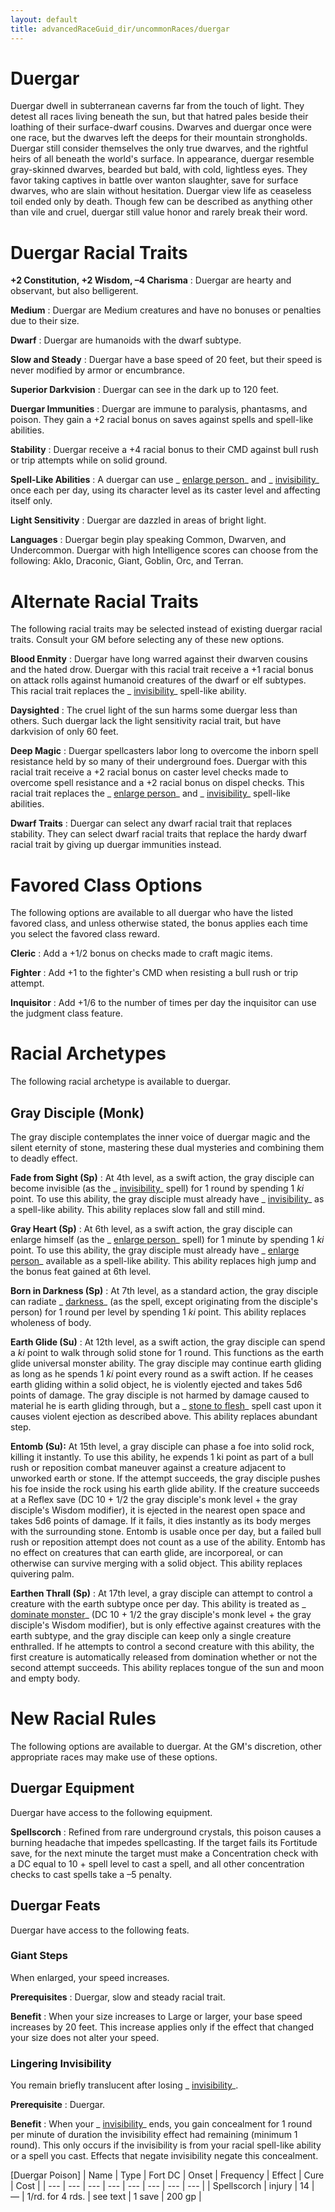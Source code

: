 ```yaml
---
layout: default
title: advancedRaceGuid_dir/uncommonRaces/duergar
---
```

# Duergar

Duergar dwell in subterranean caverns far from the touch of light. They detest all races living beneath the sun, but that hatred pales beside their loathing of their surface-dwarf cousins. Dwarves and duergar once were one race, but the dwarves left the deeps for their mountain strongholds. Duergar still consider themselves the only true dwarves, and the rightful heirs of all beneath the world's surface. In appearance, duergar resemble gray-skinned dwarves, bearded but bald, with cold, lightless eyes. They favor taking captives in battle over wanton slaughter, save for surface dwarves, who are slain without hesitation. Duergar view life as ceaseless toil ended only by death. Though few can be described as anything other than vile and cruel, duergar still value honor and rarely break their word.

# Duergar Racial Traits

**+2 Constitution, +2 Wisdom, –4 Charisma** : Duergar are hearty and observant, but also belligerent.

**Medium** : Duergar are Medium creatures and have no bonuses or penalties due to their size.

**Dwarf** : Duergar are humanoids with the dwarf subtype.

**Slow and Steady** : Duergar have a base speed of 20 feet, but their speed is never modified by armor or encumbrance.

**Superior Darkvision** : Duergar can see in the dark up to 120 feet.

**Duergar Immunities** : Duergar are immune to paralysis, phantasms, and poison. They gain a +2 racial bonus on saves against spells and spell-like abilities.

**Stability** : Duergar receive a +4 racial bonus to their CMD against bull rush or trip attempts while on solid ground.

**Spell-Like Abilities** : A duergar can use _ [enlarge person](spell_dir/enlargePerson#_enlarge-person)_ and _ [invisibility](spells/invisibility#_invisibility)_ once each per day, using its character level as its caster level and affecting itself only.

**Light Sensitivity** : Duergar are dazzled in areas of bright light.

**Languages** : Duergar begin play speaking Common, Dwarven, and Undercommon. Duergar with high Intelligence scores can choose from the following: Aklo, Draconic, Giant, Goblin, Orc, and Terran.

# Alternate Racial Traits

The following racial traits may be selected instead of existing duergar racial traits. Consult your GM before selecting any of these new options.

**Blood Enmity** : Duergar have long warred against their dwarven cousins and the hated drow. Duergar with this racial trait receive a +1 racial bonus on attack rolls against humanoid creatures of the dwarf or elf subtypes. This racial trait replaces the _ [invisibility](spell_dir/invisibility#_invisibility)_ spell-like ability.

**Daysighted** : The cruel light of the sun harms some duergar less than others. Such duergar lack the light sensitivity racial trait, but have darkvision of only 60 feet.

**Deep Magic** : Duergar spellcasters labor long to overcome the inborn spell resistance held by so many of their underground foes. Duergar with this racial trait receive a +2 racial bonus on caster level checks made to overcome spell resistance and a +2 racial bonus on dispel checks. This racial trait replaces the _ [enlarge person](spells/enlargePerson#_enlarge-person)_ and _ [invisibility](spell_dir/invisibility#_invisibility)_ spell-like abilities.

**Dwarf Traits** : Duergar can select any dwarf racial trait that replaces stability. They can select dwarf racial traits that replace the hardy dwarf racial trait by giving up duergar immunities instead.

# Favored Class Options

The following options are available to all duergar who have the listed favored class, and unless otherwise stated, the bonus applies each time you select the favored class reward.

**Cleric** : Add a +1/2 bonus on checks made to craft magic items.

**Fighter** : Add +1 to the fighter's CMD when resisting a bull rush or trip attempt.

**Inquisitor** : Add +1/6 to the number of times per day the inquisitor can use the judgment class feature.

# Racial Archetypes

The following racial archetype is available to duergar.

## Gray Disciple (Monk)

The gray disciple contemplates the inner voice of duergar magic and the silent eternity of stone, mastering these dual mysteries and combining them to deadly effect.

**Fade from Sight (Sp)** : At 4th level, as a swift action, the gray disciple can become invisible (as the _ [invisibility](spell_dir/invisibility#_invisibility)_ spell) for 1 round by spending 1 _ki_ point. To use this ability, the gray disciple must already have _ [invisibility](spells/invisibility#_invisibility)_ as a spell-like ability. This ability replaces slow fall and still mind.

**Gray Heart (Sp)** : At 6th level, as a swift action, the gray disciple can enlarge himself (as the _ [enlarge person](spell_dir/enlargePerson#_enlarge-person)_ spell) for 1 minute by spending 1 _ki_ point. To use this ability, the gray disciple must already have _ [enlarge person](spells/enlargePerson#_enlarge-person)_ available as a spell-like ability. This ability replaces high jump and the bonus feat gained at 6th level.

**Born in Darkness (Sp)** : At 7th level, as a standard action, the gray disciple can radiate _ [darkness](spell_dir/darkness#_darkness)_ (as the spell, except originating from the disciple's person) for 1 round per level by spending 1 _ki_ point. This ability replaces wholeness of body.

**Earth Glide (Su)** : At 12th level, as a swift action, the gray disciple can spend a _ki_ point to walk through solid stone for 1 round. This functions as the earth glide universal monster ability. The gray disciple may continue earth gliding as long as he spends 1 _ki_ point every round as a swift action. If he ceases earth gliding within a solid object, he is violently ejected and takes 5d6 points of damage. The gray disciple is not harmed by damage caused to material he is earth gliding through, but a _ [stone to flesh](spells/stoneToFlesh#_stone-to-flesh)_ spell cast upon it causes violent ejection as described above. This ability replaces abundant step.

**Entomb (Su):** At 15th level, a gray disciple can phase a foe into solid rock, killing it instantly. To use this ability, he expends 1 ki point as part of a bull rush or reposition combat maneuver against a creature adjacent to unworked earth or stone. If the attempt succeeds, the gray disciple pushes his foe inside the rock using his earth glide ability. If the creature succeeds at a Reflex save (DC 10 + 1/2 the gray disciple's monk level + the gray disciple's Wisdom modifier), it is ejected in the nearest open space and takes 5d6 points of damage. If it fails, it dies instantly as its body merges with the surrounding stone. Entomb is usable once per day, but a failed bull rush or reposition attempt does not count as a use of the ability. Entomb has no effect on creatures that can earth glide, are incorporeal, or can otherwise can survive merging with a solid object. This ability replaces quivering palm.

**Earthen Thrall (Sp)** : At 17th level, a gray disciple can attempt to control a creature with the earth subtype once per day. This ability is treated as _ [dominate monster](spell_dir/dominateMonster#_dominate-monster)_ (DC 10 + 1/2 the gray disciple's monk level + the gray disciple's Wisdom modifier), but is only effective against creatures with the earth subtype, and the gray disciple can keep only a single creature enthralled. If he attempts to control a second creature with this ability, the first creature is automatically released from domination whether or not the second attempt succeeds. This ability replaces tongue of the sun and moon and empty body.

# New Racial Rules

The following options are available to duergar. At the GM's discretion, other appropriate races may make use of these options.

## Duergar Equipment

Duergar have access to the following equipment.

**Spellscorch** : Refined from rare underground crystals, this poison causes a burning headache that impedes spellcasting. If the target fails its Fortitude save, for the next minute the target must make a Concentration check with a DC equal to 10 + spell level to cast a spell, and all other concentration checks to cast spells take a –5 penalty.

## Duergar Feats

Duergar have access to the following feats.

### Giant Steps

When enlarged, your speed increases.

**Prerequisites** : Duergar, slow and steady racial trait.

**Benefit** : When your size increases to Large or larger, your base speed increases by 20 feet. This increase applies only if the effect that changed your size does not alter your speed.

### Lingering Invisibility

You remain briefly translucent after losing _ [invisibility](spell_dir/invisibility#_invisibility)_.

**Prerequisite** : Duergar.

**Benefit** : When your _ [invisibility](spells/invisibility#_invisibility)_ ends, you gain concealment for 1 round per minute of duration the invisibility effect had remaining (minimum 1 round). This only occurs if the invisibility is from your racial spell-like ability or a spell you cast. Effects that negate invisibility negate this concealment.

[Duergar Poison]
| Name | Type | Fort DC | Onset | Frequency | Effect | Cure | Cost |
| --- | --- | --- | --- | --- | --- | --- | --- |
| Spellscorch | injury | 14 | — | 1/rd. for 4 rds. | see text | 1 save | 200 gp |

